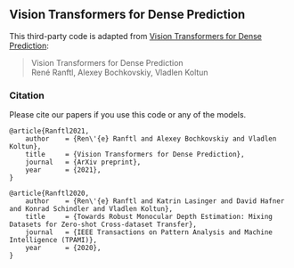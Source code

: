 ## Vision Transformers for Dense Prediction

This third-party code is adapted from [Vision Transformers for Dense Prediction](https://arxiv.org/abs/2103.13413):

> Vision Transformers for Dense Prediction  
> René Ranftl, Alexey Bochkovskiy, Vladlen Koltun


### Citation

Please cite our papers if you use this code or any of the models. 
```
@article{Ranftl2021,
	author    = {Ren\'{e} Ranftl and Alexey Bochkovskiy and Vladlen Koltun},
	title     = {Vision Transformers for Dense Prediction},
	journal   = {ArXiv preprint},
	year      = {2021},
}
```

```
@article{Ranftl2020,
	author    = {Ren\'{e} Ranftl and Katrin Lasinger and David Hafner and Konrad Schindler and Vladlen Koltun},
	title     = {Towards Robust Monocular Depth Estimation: Mixing Datasets for Zero-shot Cross-dataset Transfer},
	journal   = {IEEE Transactions on Pattern Analysis and Machine Intelligence (TPAMI)},
	year      = {2020},
}
```

